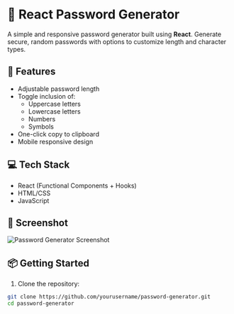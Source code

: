 # 🔐 React Password Generator

A simple and responsive password generator built using **React**. Generate secure, random passwords with options to customize length and character types.

## 🚀 Features

- Adjustable password length
- Toggle inclusion of:
  - Uppercase letters
  - Lowercase letters
  - Numbers
  - Symbols
- One-click copy to clipboard
- Mobile responsive design

## 💻 Tech Stack

- React (Functional Components + Hooks)
- HTML/CSS
- JavaScript

## 📸 Screenshot

![Password Generator Screenshot](screenshot.png)


## 📦 Getting Started

1. Clone the repository:

```bash
git clone https://github.com/yourusername/password-generator.git
cd password-generator
